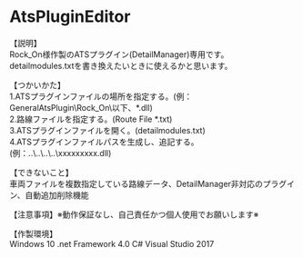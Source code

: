 # AtsPluginEditor
【説明】  
Rock_On様作製のATSプラグイン(DetailManager)専用です。  
detailmodules.txtを書き換えたいときに使えるかと思います。  
  
【つかいかた】  
1.ATSプラグインファイルの場所を指定する。(例：GeneralAtsPlugin\Rock_On\以下、*.dll)  
2.路線ファイルを指定する。(Route File *.txt)  
3.ATSプラグインファイルを開く。(detailmodules.txt)  
4.ATSプラグインファイルパスを生成し、追記する。(例：..\\..\\..\\..\\xxxxxxxxx.dll)  
  
【できないこと】  
車両ファイルを複数指定している路線データ、DetailManager非対応のプラグイン、自動追加削除機能   
  
【注意事項】※動作保証なし、自己責任かつ個人使用でお願いします※  
  
【作製環境】  
Windows 10 .net Framework 4.0 C# Visual Studio 2017
